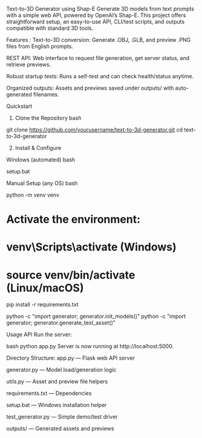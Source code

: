 Text-to-3D Generator using Shap-E
Generate 3D models from text prompts with a simple web API, powered by OpenAI’s Shap-E. This project offers straightforward setup, an easy-to-use API, CLI/test scripts, and outputs compatible with standard 3D tools.

Features :
Text-to-3D conversion: Generate .OBJ, .GLB, and preview .PNG files from English prompts.

REST API: Web interface to request file generation, get server status, and retrieve previews.

Robust startup tests: Runs a self-test and can check health/status anytime.

Organized outputs: Assets and previews saved under outputs/ with auto-generated filenames.

Quickstart
1. Clone the Repository
bash

git clone https://github.com/yourusername/text-to-3d-generator.git
cd text-to-3d-generator

2. Install & Configure

Windows (automated)
bash

setup.bat


Manual Setup (any OS)
bash

python -m venv venv

# Activate the environment:

#   venv\Scripts\activate   (Windows)
#   source venv/bin/activate (Linux/macOS)

pip install -r requirements.txt

python -c "import generator; generator.init_models()"
python -c "import generator; generator.generate_test_asset()"

Usage
API
Run the server:

bash
python app.py
Server is now running at http://localhost:5000.


Directory Structure:
app.py — Flask web API server

generator.py — Model load/generation logic

utils.py — Asset and preview file helpers

requirements.txt — Dependencies

setup.bat — Windows installation helper

test_generator.py — Simple demo/test driver

outputs/ — Generated assets and previews